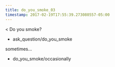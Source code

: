 ```yaml
---
title: do_you_smoke_03
timestamp: 2017-02-19T17:55:39.273080557-05:00
---
```


< Do you smoke?
* ask_question/do_you_smoke

sometimes...
* do_you_smoke/occasionally
